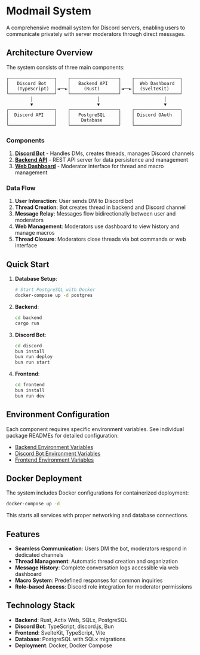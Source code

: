 # Modmail System

A comprehensive modmail system for Discord servers, enabling users to communicate privately with server moderators through direct messages.

## Architecture Overview

The system consists of three main components:

```
┌─────────────────┐    ┌──────────────────┐    ┌─────────────────┐
│   Discord Bot   │    │   Backend API    │    │  Web Dashboard  │
│   (TypeScript)  │◄──►│     (Rust)       │◄──►│  (SvelteKit)    │
└─────────────────┘    └──────────────────┘    └─────────────────┘
         │                        │                        │
         ▼                        ▼                        ▼
┌─────────────────┐    ┌──────────────────┐    ┌─────────────────┐
│  Discord API    │    │   PostgreSQL     │    │ Discord OAuth   │
│                 │    │    Database      │    │                 │
└─────────────────┘    └──────────────────┘    └─────────────────┘
```

### Components

1. **[Discord Bot](./discord/README.md)** - Handles DMs, creates threads, manages Discord channels
2. **[Backend API](./backend/README.md)** - REST API server for data persistence and management
3. **[Web Dashboard](./frontend/README.md)** - Moderator interface for thread and macro management

### Data Flow

1. **User Interaction**: User sends DM to Discord bot
2. **Thread Creation**: Bot creates thread in backend and Discord channel
3. **Message Relay**: Messages flow bidirectionally between user and moderators
4. **Web Management**: Moderators use dashboard to view history and manage macros
5. **Thread Closure**: Moderators close threads via bot commands or web interface

## Quick Start

1. **Database Setup**:
   ```bash
   # Start PostgreSQL with Docker
   docker-compose up -d postgres
   ```

2. **Backend**:
   ```bash
   cd backend
   cargo run
   ```

3. **Discord Bot**:
   ```bash
   cd discord
   bun install
   bun run deploy
   bun run start
   ```

4. **Frontend**:
   ```bash
   cd frontend
   bun install
   bun run dev
   ```

## Environment Configuration

Each component requires specific environment variables. See individual package READMEs for detailed configuration:

- [Backend Environment Variables](./backend/README.md#setup)
- [Discord Bot Environment Variables](./discord/README.md#environment-variables)
- [Frontend Environment Variables](./frontend/README.md#environment-variables)

## Docker Deployment

The system includes Docker configurations for containerized deployment:

```bash
docker-compose up -d
```

This starts all services with proper networking and database connections.

## Features

- **Seamless Communication**: Users DM the bot, moderators respond in dedicated channels
- **Thread Management**: Automatic thread creation and organization
- **Message History**: Complete conversation logs accessible via web dashboard
- **Macro System**: Predefined responses for common inquiries
- **Role-based Access**: Discord role integration for moderator permissions

## Technology Stack

- **Backend**: Rust, Actix Web, SQLx, PostgreSQL
- **Discord Bot**: TypeScript, discord.js, Bun
- **Frontend**: SvelteKit, TypeScript, Vite
- **Database**: PostgreSQL with SQLx migrations
- **Deployment**: Docker, Docker Compose